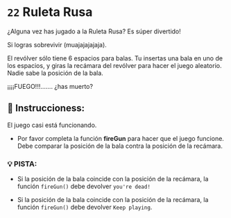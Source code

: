 # `22` Ruleta Rusa 

¿Alguna vez has jugado a la Ruleta Rusa? Es súper divertido! 

Si logras sobrevivir (muajajajajaja).

El revólver sólo tiene 6 espacios para balas. Tu insertas una bala en uno de los espacios, y giras la recámara del revólver para hacer el juego aleatorio. Nadie sabe la posición de la bala.

¡¡¡¡FUEGO!!!....... ¿has muerto?

## :pencil: Instruccioness:

El juego casi está funcionando.

* Por favor completa la función **fireGun** para hacer que el juego funcione. Debe comparar la posición de la bala contra la posición de la recámara.

### :bulb: PISTA:

+ Si la posición de la bala coincide con la posición de la recámara, la función `fireGun()` debe devolver `you're dead!`

+ Si la posición de la bala coincide con la posición de la recámara, la función `fireGun()` debe devolver `Keep playing`.